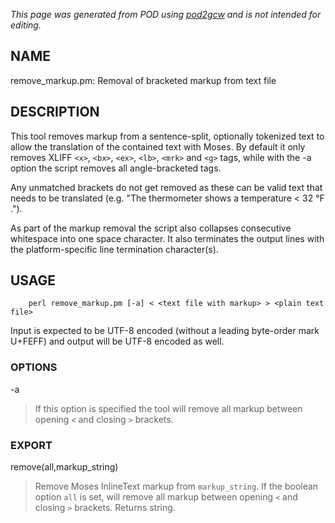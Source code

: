 _This page was generated from POD using [pod2gcw](http://code.google.com/p/pod2gcw) and is not intended for editing._

## NAME ##
remove\_markup.pm: Removal of bracketed markup from text file

## DESCRIPTION ##
This tool removes markup from a sentence-split, optionally tokenized text  to allow the translation of the contained text with Moses. By default it only removes XLIFF `<x>`, `<bx>`, `<ex>`, `<lb>`, `<mrk>` and `<g>` tags,  while with the -a option the script removes all angle-bracketed tags.

Any unmatched brackets do not get removed as these can be valid text that needs to be translated (e.g. "The thermometer shows a temperature < 32 °F .").

As part of the markup removal the script also collapses consecutive whitespace  into one space character. It also terminates the output lines with the platform-specific line  termination character(s).

## USAGE ##
```
    perl remove_markup.pm [-a] < <text file with markup> > <plain text file>
```
Input is expected to be UTF-8 encoded (without a leading byte-order mark U+FEFF) and output will be UTF-8 encoded as well.

### OPTIONS ###
-a


> If this option is specified the tool will remove all markup between opening `<` and closing `>` brackets.

> 
### EXPORT ###
remove(all,markup\_string)


> Remove Moses InlineText markup from `markup_string`. If the boolean option `all` is set, will remove all markup between opening `<` and closing `>` brackets. Returns string.

> 